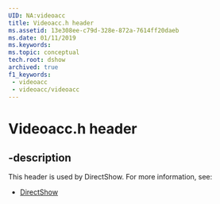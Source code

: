 ```yaml
---
UID: NA:videoacc
title: Videoacc.h header
ms.assetid: 13e308ee-c79d-328e-872a-7614ff20daeb
ms.date: 01/11/2019
ms.keywords: 
ms.topic: conceptual
tech.root: dshow
archived: true
f1_keywords:
 - videoacc
 - videoacc/videoacc
---
```


# Videoacc.h header


## -description

This header is used by DirectShow. For more information, see:

- [DirectShow](../_dshow/index.md)

